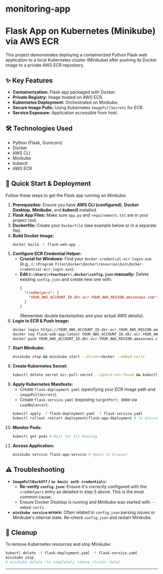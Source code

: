 # monitoring-app

# Flask App on Kubernetes (Minikube) via AWS ECR

This project demonstrates deploying a containerized Python Flask web application to a local Kubernetes cluster (Minikube) after pushing its Docker image to a private AWS ECR repository.

## ✨ Key Features

* **Containerization:** Flask app packaged with Docker.
* **Private Registry:** Image hosted on AWS ECR.
* **Kubernetes Deployment:** Orchestrated on Minikube.
* **Secure Image Pulls:** Using Kubernetes `ImagePullSecrets` for ECR.
* **Service Exposure:** Application accessible from host.

## 🛠️ Technologies Used

* Python (Flask, Gunicorn)
* Docker
* AWS CLI
* Minikube
* kubectl
* AWS ECR

## 🚀 Quick Start & Deployment

Follow these steps to get the Flask app running on Minikube:

1.  **Prerequisites:** Ensure you have **AWS CLI (configured)**, **Docker Desktop**, **Minikube**, and **kubectl** installed.
2.  **Flask App Files:** Make sure `app.py` and `requirements.txt` are in your project root.
3.  **Dockerfile:** Create your `Dockerfile` (see example below or in a separate file).
4.  **Build Docker Image:**
    ```bash
    docker build -t flask-web-app .
    ```
5.  **Configure ECR Credential Helper:**
    * **Crucial for Windows:** Find your `docker-credential-ecr-login.exe` (e.g., `C:\Program Files\Docker\Docker\resources\bin\docker-credential-ecr-login.exe`).
    * **Edit `C:\Users\<YourUser>\.docker\config.json` manually:**
        Delete existing `config.json` and create new one with:
        ```json
        {
          "credHelpers": {
            "YOUR_AWS_ACCOUNT_ID.dkr.ecr.YOUR_AWS_REGION.amazonaws.com": "C:\\Program Files\\Docker\\Docker\\resources\\bin\\docker-credential-ecr-login.exe"
          }
        }
        ```
        (Remember double backslashes and your actual AWS details).
6.  **Login to ECR & Push Image:**
    ```bash
    docker login https://YOUR_AWS_ACCOUNT_ID.dkr.ecr.YOUR_AWS_REGION.amazonaws.com
    docker tag flask-web-app:latest YOUR_AWS_ACCOUNT_ID.dkr.ecr.YOUR_AWS_REGION.amazonaws.com/flask-web-app:latest
    docker push YOUR_AWS_ACCOUNT_ID.dkr.ecr.YOUR_AWS_REGION.amazonaws.com/flask-web-app:latest
    ```
7.  **Start Minikube:**
    ```bash
    minikube stop && minikube start --driver=docker --embed-certs
    ```
8.  **Create Kubernetes Secret:**
    ```bash
    kubectl delete secret ecr-pull-secret --ignore-not-found && kubectl create secret generic ecr-pull-secret --from-file=.dockerconfigjson=C:\Users\<YourUser>\.docker\config.json --type=kubernetes.io/dockerconfigjson
    ```
9.  **Apply Kubernetes Manifests:**
    * Create `flask-deployment.yaml` (specifying your ECR image path and `imagePullSecrets`).
    * Create `flask-service.yaml` (exposing `targetPort: 8000` via `LoadBalancer`).
    ```bash
    kubectl apply -f flask-deployment.yaml -f flask-service.yaml
    kubectl rollout restart deployment/flask-app-deployment # To ensure fresh pull
    ```
10. **Monitor Pods:**
    ```bash
    kubectl get pods # Wait for 1/1 Running
    ```
11. **Access Application:**
    ```bash
    minikube service flask-app-service # Opens in browser
    ```

## ⚠️ Troubleshooting

* **`ImagePullBackOff` / `no basic auth credentials`:**
    * **Re-verify `config.json`:** Ensure it's correctly configured with the `credHelpers` entry as detailed in step 5 above. This is the most common cause.
    * Ensure Docker Desktop is running and Minikube was started with `--embed-certs`.
* **`minikube service` errors:** Often related to `config.json` parsing issues or Minikube's internal state. Re-check `config.json` and restart Minikube.

## 🧹 Cleanup

To remove Kubernetes resources and stop Minikube:

```bash
kubectl delete -f flask-deployment.yaml -f flask-service.yaml
minikube stop
# minikube delete (to completely remove cluster data)
```

---
